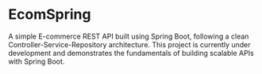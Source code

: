 # EcomSpring
A simple E-commerce REST API built using Spring Boot, following a clean Controller-Service-Repository architecture.   This project is currently under development and demonstrates the fundamentals of building scalable APIs with Spring Boot.
